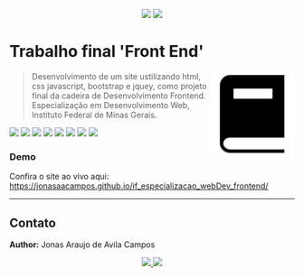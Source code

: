 <p align="center">
<a href='https://github.com/jonasaacampos'><img src='https://img.shields.io/badge/feito%20com%20%E2%9D%A4%20por-jaac-cyan'></a>
<a href='https://www.linkedin.com/in/jonasaacampos'><img src='https://img.shields.io/badge/LinkedIn-Profile-informational?style=flat&logo=linkedin&logoColor=white&color=0D76A8'></a>
</p>



<h1>Trabalho final 'Front End'</h1>

<img alt="logo desc..." src="img/favicon.png" width=150 align=right>

> Desenvolvimento de um site ustilizando html, css javascript, bootstrap e jquey, como projeto final da cadeira de Desenvolvimento Frontend. 
> Especialização em Desenvolvimento Web, Instituto Federal de Minas Gerais.
> 

![](https://img.shields.io/badge/HTML-239120?style=for-the-badge&logo=html5&logoColor=white)
![](https://img.shields.io/badge/css3-%231572B6.svg?style=for-the-badge&logo=css3&logoColor=white)
![](https://img.shields.io/badge/Bootstrap-563D7C?style=for-the-badge&logo=bootstrap&logoColor=white)
![](https://img.shields.io/badge/javascript-%23323330.svg?style=for-the-badge&logo=javascript&logoColor=%23F7DF1E)
![](https://img.shields.io/badge/jQuery-0769AD?style=for-the-badge&logo=jquery&logoColor=white)
![](https://img.shields.io/badge/Visual%20Studio%20Code-0078d7.svg?style=for-the-badge&logo=visual-studio-code&logoColor=white)
![](https://img.shields.io/badge/Firefox-FF7139?style=for-the-badge&logo=Firefox-Browser&logoColor=white)
![](https://img.shields.io/badge/github%20pages-121013?style=for-the-badge&logo=github&logoColor=white)



### Demo

Confira o site ao vivo aqui:
https://jonasaacampos.github.io/if_especializacao_webDev_frontend/







-----
<!-- CONTACT -->
## Contato

**Author:** Jonas Araujo de Avila Campos

<p align='center'>
  <a href='https://github.com/jonasaacampos'>
    <img src='https://img.shields.io/badge/GitHub-100000?style=for-the-badge&logo=github&logoColor=white'/>
  </a>
  <a href='https://www.linkedin.com/in/jonasaacampos/'>
    <img src='https://img.shields.io/badge/LinkedIn-0077B5?style=for-the-badge&logo=linkedin&logoColor=white'/>
  </a>
</p>